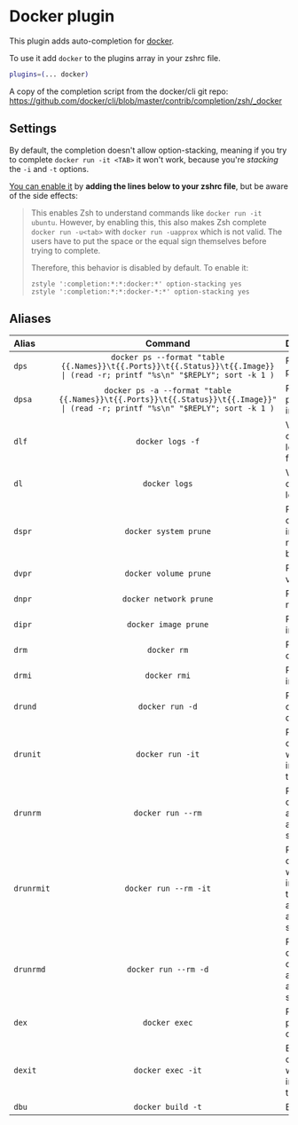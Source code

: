# Docker plugin

This plugin adds auto-completion for [docker](https://www.docker.com/).

To use it add `docker` to the plugins array in your zshrc file.

```zsh
plugins=(... docker)
```

A copy of the completion script from the docker/cli git repo:
https://github.com/docker/cli/blob/master/contrib/completion/zsh/_docker

## Settings

By default, the completion doesn't allow option-stacking, meaning if you try to
complete `docker run -it <TAB>` it won't work, because you're _stacking_ the
`-i` and `-t` options.

[You can enable it](https://github.com/docker/cli/commit/b10fb43048) by **adding
the lines below to your zshrc file**, but be aware of the side effects:

> This enables Zsh to understand commands like `docker run -it
> ubuntu`. However, by enabling this, this also makes Zsh complete
> `docker run -u<tab>` with `docker run -uapprox` which is not valid. The
> users have to put the space or the equal sign themselves before trying
> to complete.
>
> Therefore, this behavior is disabled by default. To enable it:
>
> ```
> zstyle ':completion:*:*:docker:*' option-stacking yes
> zstyle ':completion:*:*:docker-*:*' option-stacking yes
> ```

## Aliases

| Alias | Command | Description |
|:----|:----:|:----|
| `dps` | `docker ps --format "table {{.Names}}\t{{.Ports}}\t{{.Status}}\t{{.Image}} \| (read -r; printf "%s\n" "$REPLY"; sort -k 1 )` | Pretty print processes |
| `dpsa` | `docker ps -a --format "table {{.Names}}\t{{.Ports}}\t{{.Status}}\t{{.Image}}" \| (read -r; printf "%s\n" "$REPLY"; sort -k 1 )` | Pretty print processes include all |
| `dlf` | `docker logs -f` | View container logs and follow |
| `dl` | `docker logs` | View container logs |
| `dspr` | `docker system prune` | Prune containers, images, networks & build cache |
| `dvpr` | `docker volume prune` | Prune volumes |
| `dnpr` | `docker network prune` | Prune networks |
| `dipr` | `docker image prune` | Prune images |
| `drm` | `docker rm` | Remove container |
| `drmi` | `docker rmi` | Remove image |
| `drund` | `docker run -d` | Run container daemonized |
| `drunit` | `docker run -it` | Run container with interactive terminal |
| `drunrm` | `docker run --rm` | Run container and remove after stopping |
| `drunrmit` | `docker run --rm -it` | Run container with interactive terminal and remove after stopping |
| `drunrmd` | `docker run --rm -d` | Run daemonized container and remove after stopping |
| `dex` | `docker exec` | Run process in container |
| `dexit` | `docker exec -it` | Enter container with interactive terminal |
| `dbu` | `docker build -t` | Build image |